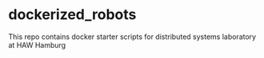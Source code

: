 # dockerized_robots
This repo contains docker starter scripts for distributed systems laboratory at HAW Hamburg
